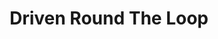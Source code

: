 ---
title: Driven Round The Loop
layout: game
categories: gamejam
type: gamejam

# Project Overview
heading: "Try and get traffic to safety, or not!"
summary: "Driven Round the Loop is a puzzle game designed around the theme 'Stuck in a loop'. <small>(Ludum Dare 47)</small> <br /> The game was made with a team of 7, which was a good experience as I don't usually work with groups this size!"

# Media
icon: "https://am3pap005files.storage.live.com/y4mEyL33vHbPnVj2lp-JKaqBW_a5fQU-EkuZNvPSbjNch55jGC4IPhWBb4H-mjj50Ca5xDU9JxR4opvpISotB-L38oLWN9XjpRQz9BPkYAv1p9OSNmGgz_cXoy5c7XjYQ_mLudsVpzKgnOcrJaAnYrpzGZov5NcaM8WYpkYv7IS47EisjKJq9Hb9AXDxIIik6ZG?width=1920&height=1634&cropmode=none"
picture: "https://1drv.ms/i/s!Ap7Df9xJ6JSVg-AEtI14AK69oznZwg?embed=1&width=350&height=219"

# Game Embed
isgameembed: true
gameembed: "https://itch.io/embed-upload/2803554"
widgetembed: "https://itch.io/embed/780177"

# Project Details
status: "Done"
duration: "72 Hours"
dates: "October 2020"
tools:
  - Unity
  - Photoshop
roles:
  - Programming
  - Level Design
  - UI
credits:
  - Amy Elliott
  - Joe Shanahan
  - James
  - Oliver Thurston
  - Erin Somervail
  - Balazs Takacs
  - Louise Hunnisett
repo: ""
statslink: ""
itch: "https://horsehead.itch.io/driven-round-the-loop"
---